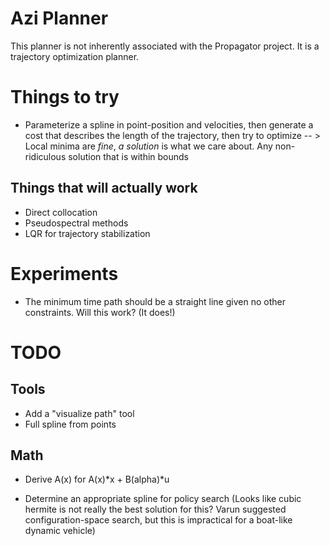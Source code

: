 Azi Planner
===========

This planner is not inherently associated with the Propagator project. It is a trajectory optimization planner.


# Things to try
- Parameterize a spline in point-position and velocities, then generate a cost that describes the length of the trajectory, then try to optimize
-- > Local minima are _fine_, *a solution* is what we care about. Any non-ridiculous solution that is within bounds

## Things that will actually work
- Direct collocation
- Pseudospectral methods
- LQR for trajectory stabilization


# Experiments

- The minimum time path should be a straight line given no other constraints. Will this work? (It does!)

# TODO

## Tools
- Add a "visualize path" tool
- Full spline from points


## Math

- Derive A(x) for A(x)*x + B(alpha)*u

- Determine an appropriate spline for policy search (Looks like cubic hermite is not really the best solution for this?
Varun suggested configuration-space search, but this is impractical for a boat-like dynamic vehicle)